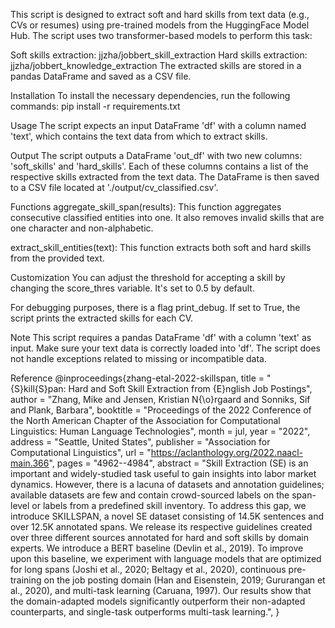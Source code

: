 This script is designed to extract soft and hard skills from text data (e.g., CVs or resumes) using pre-trained models from the HuggingFace Model Hub. The script uses two transformer-based models to perform this task:

Soft skills extraction: jjzha/jobbert_skill_extraction
Hard skills extraction: jjzha/jobbert_knowledge_extraction
The extracted skills are stored in a pandas DataFrame and saved as a CSV file.

Installation
To install the necessary dependencies, run the following commands:
pip install -r requirements.txt

Usage
The script expects an input DataFrame 'df' with a column named 'text', which contains the text data from which to extract skills.

Output
The script outputs a DataFrame 'out_df' with two new columns: 'soft_skills' and 'hard_skills'. Each of these columns contains a list of the respective skills extracted from the text data. The DataFrame is then saved to a CSV file located at './output/cv_classified.csv'.

Functions
aggregate_skill_span(results): This function aggregates consecutive classified entities into one. It also removes invalid skills that are one character and non-alphabetic.

extract_skill_entities(text): This function extracts both soft and hard skills from the provided text.

Customization
You can adjust the threshold for accepting a skill by changing the score_thres variable. It's set to 0.5 by default.

For debugging purposes, there is a flag print_debug. If set to True, the script prints the extracted skills for each CV.

Note
This script requires a pandas DataFrame 'df' with a column 'text' as input. Make sure your text data is correctly loaded into 'df'. The script does not handle exceptions related to missing or incompatible data.

Reference
@inproceedings{zhang-etal-2022-skillspan,
    title = "{S}kill{S}pan: Hard and Soft Skill Extraction from {E}nglish Job Postings",
    author = "Zhang, Mike  and
      Jensen, Kristian N{\o}rgaard  and
      Sonniks, Sif  and
      Plank, Barbara",
    booktitle = "Proceedings of the 2022 Conference of the North American Chapter of the Association for Computational Linguistics: Human Language Technologies",
    month = jul,
    year = "2022",
    address = "Seattle, United States",
    publisher = "Association for Computational Linguistics",
    url = "https://aclanthology.org/2022.naacl-main.366",
    pages = "4962--4984",
    abstract = "Skill Extraction (SE) is an important and widely-studied task useful to gain insights into labor market dynamics. However, there is a lacuna of datasets and annotation guidelines; available datasets are few and contain crowd-sourced labels on the span-level or labels from a predefined skill inventory. To address this gap, we introduce SKILLSPAN, a novel SE dataset consisting of 14.5K sentences and over 12.5K annotated spans. We release its respective guidelines created over three different sources annotated for hard and soft skills by domain experts. We introduce a BERT baseline (Devlin et al., 2019). To improve upon this baseline, we experiment with language models that are optimized for long spans (Joshi et al., 2020; Beltagy et al., 2020), continuous pre-training on the job posting domain (Han and Eisenstein, 2019; Gururangan et al., 2020), and multi-task learning (Caruana, 1997). Our results show that the domain-adapted models significantly outperform their non-adapted counterparts, and single-task outperforms multi-task learning.",
}
